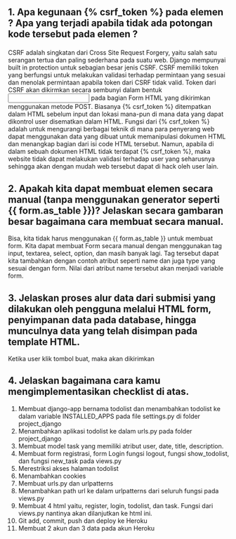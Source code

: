 ## 1. Apa kegunaan {% csrf_token %} pada elemen <form>? Apa yang terjadi apabila tidak ada potongan kode tersebut pada elemen <form>?
CSRF adalah singkatan dari Cross Site Request Forgery, yaitu salah satu serangan tertua dan paling sederhana pada suatu web. Django mempunyai built in protection untuk sebagian besar jenis CSRF. CSRF memiliki token yang berfungsi untuk melakukan validasi terhadap permintaan yang sesuai dan menolak permintaan apabila token dari CSRF tidak valid. Token dari CSRF akan dikirmkan secara sembunyi dalam bentuk <input> pada bagian Form HTML yang dikirimkan menggunakan metode POST.  Biasanya {% csrf_token %} ditempatkan dalam HTML sebelum input dan lokasi mana-pun di mana data yang dapat dikontrol user disematkan dalam HTML. Fungsi dari {% csrf_token %} adalah untuk mengurangi berbagai teknik di mana para penyerang web dapat menggunakan data yang dibuat untuk memanipulasi dokumen HTML dan menangkap bagian dari isi code HTML tersebut. Namun, apabila di dalam sebuah dokumen HTML tidak terdapat {% csrf_token %}, maka website tidak dapat melakukan validasi terhadap user yang seharusnya sehingga akan dengan mudah web tersebut dapat di hack oleh user lain.

## 2. Apakah kita dapat membuat elemen <form> secara manual (tanpa menggunakan generator seperti {{ form.as_table }})? Jelaskan secara gambaran besar bagaimana cara membuat <form> secara manual.
Bisa, kita tidak harus menggunakan {{ form.as_table }} untuk membuat form. Kita dapat membuat Form secara manual dengan menggunakan tag input, textarea, select, option, dan masih banyak lagi. Tag tersebut dapat kita tambahkan dengan contoh atribut seperti name dan juga type yang sesuai dengan form. Nilai dari atribut name tersebut akan menjadi variable form.

## 3. Jelaskan proses alur data dari submisi yang dilakukan oleh pengguna melalui HTML form, penyimpanan data pada database, hingga munculnya data yang telah disimpan pada template HTML.
Ketika user klik tombol buat, maka akan dikirimkan

## 4. Jelaskan bagaimana cara kamu mengimplementasikan checklist di atas.
1. Membuat django-app bernama todolist dan menambahkan todolist ke dalam variable INSTALLED_APPS pada file settings.py di folder project_django
2. Menambahkan aplikasi todolist ke dalam urls.py pada folder project_django
3. Membuat model task yang memiliki atribut user, date, title, description.
4. Membuat form registrasi, form Login fungsi logout, fungsi show_todolist, dan fungsi new_task pada views.py
5. Merestriksi akses halaman todolist
6. Menambahkan cookies
7. Membuat urls.py dan urlpatterns  
8. Menambahkan path url ke dalam urlpatterns dari seluruh fungsi pada views.py
9. Membuat 4 html yaitu, register, login, todolist, dan task. Fungsi dari views.py nantinya akan dilanjutkan ke html ini.
10. Git add, commit, push dan deploy ke Heroku
11. Membuat 2 akun dan 3 data pada akun Heroku
